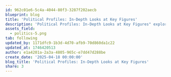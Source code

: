 ```yaml
---
id: 962c01e6-5c4a-4044-80f3-3287f202aecb
blueprint: blog
title: 'Political Profiles: In-Depth Looks at Key Figures'
description: 'Political Profiles: In-Depth Looks at Key Figures" explores the lives and careers of influential leaders shaping our world. Each post offers a comprehensive analysis of their backgrounds, ideologies, and impacts on current affairs. Dive into the complexities of their political strategies and personal motivations. Stay informed with detailed profiles and gain a deeper understanding of the figures driving global change. Your go-to source for insightful political analysis.'
assets_field:
  - politics-5.png
tab: following
updated_by: 1171dfc9-1b3d-4d70-afb9-70d860da1c22
updated_at: 1746420513
author: e1a4201a-2a3a-4805-965c-e7dd47d288be
create_date: '2025-04-18 00:00:00'
blog_title: 'Political Profiles: In-Depth Looks at Key Figures'
share: 3
---
```

